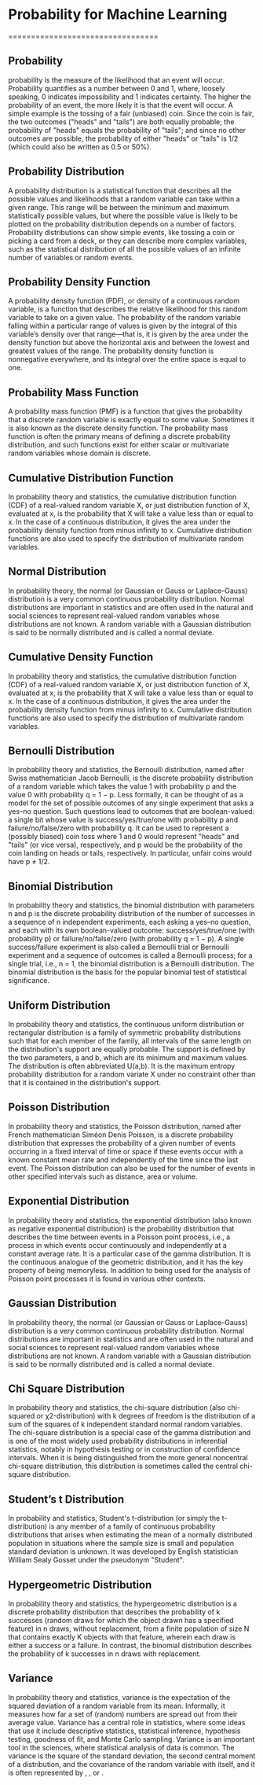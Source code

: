 # Probability for Machine Learning
=================================

## Probability
probability is the measure of the likelihood that an event will occur. Probability quantifies as a number between 0 and 1, where, loosely speaking, 0 indicates impossibility and 1 indicates certainty. The higher the probability of an event, the more likely it is that the event will occur. A simple example is the tossing of a fair (unbiased) coin. Since the coin is fair, the two outcomes ("heads" and "tails") are both equally probable; the probability of "heads" equals the probability of "tails"; and since no other outcomes are possible, the probability of either "heads" or "tails" is 1/2 (which could also be written as 0.5 or 50%).

## Probability Distribution
A probability distribution is a statistical function that describes all the possible values and likelihoods that a random variable can take within a given range. This range will be between the minimum and maximum statistically possible values, but where the possible value is likely to be plotted on the probability distribution depends on a number of factors. Probability distributions can show simple events, like tossing a coin or picking a card from a deck, or they can describe more complex variables, such as the statistical distribution of all the possible values of an infinite number of variables or random events.

## Probability Density Function
A probability density function (PDF), or density of a continuous random variable, is a function that describes the relative likelihood for this random variable to take on a given value. The probability of the random variable falling within a particular range of values is given by the integral of this variable’s density over that range—that is, it is given by the area under the density function but above the horizontal axis and between the lowest and greatest values of the range. The probability density function is nonnegative everywhere, and its integral over the entire space is equal to one.

## Probability Mass Function
A probability mass function (PMF) is a function that gives the probability that a discrete random variable is exactly equal to some value. Sometimes it is also known as the discrete density function. The probability mass function is often the primary means of defining a discrete probability distribution, and such functions exist for either scalar or multivariate random variables whose domain is discrete.

## Cumulative Distribution Function
In probability theory and statistics, the cumulative distribution function (CDF) of a real-valued random variable X, or just distribution function of X, evaluated at x, is the probability that X will take a value less than or equal to x. In the case of a continuous distribution, it gives the area under the probability density function from minus infinity to x. Cumulative distribution functions are also used to specify the distribution of multivariate random variables.

## Normal Distribution
In probability theory, the normal (or Gaussian or Gauss or Laplace–Gauss) distribution is a very common continuous probability distribution. Normal distributions are important in statistics and are often used in the natural and social sciences to represent real-valued random variables whose distributions are not known. A random variable with a Gaussian distribution is said to be normally distributed and is called a normal deviate.

## Cumulative Density Function
In probability theory and statistics, the cumulative distribution function (CDF) of a real-valued random variable X, or just distribution function of X, evaluated at x, is the probability that X will take a value less than or equal to x. In the case of a continuous distribution, it gives the area under the probability density function from minus infinity to x. Cumulative distribution functions are also used to specify the distribution of multivariate random variables.

## Bernoulli Distribution
In probability theory and statistics, the Bernoulli distribution, named after Swiss mathematician Jacob Bernoulli, is the discrete probability distribution of a random variable which takes the value 1 with probability p and the value 0 with probability q = 1 − p. Less formally, it can be thought of as a model for the set of possible outcomes of any single experiment that asks a yes–no question. Such questions lead to outcomes that are boolean-valued: a single bit whose value is success/yes/true/one with probability p and failure/no/false/zero with probability q. It can be used to represent a (possibly biased) coin toss where 1 and 0 would represent "heads" and "tails" (or vice versa), respectively, and p would be the probability of the coin landing on heads or tails, respectively. In particular, unfair coins would have p ≠ 1/2.

## Binomial Distribution
In probability theory and statistics, the binomial distribution with parameters n and p is the discrete probability distribution of the number of successes in a sequence of n independent experiments, each asking a yes–no question, and each with its own boolean-valued outcome: success/yes/true/one (with probability p) or failure/no/false/zero (with probability q = 1 − p). A single success/failure experiment is also called a Bernoulli trial or Bernoulli experiment and a sequence of outcomes is called a Bernoulli process; for a single trial, i.e., n = 1, the binomial distribution is a Bernoulli distribution. The binomial distribution is the basis for the popular binomial test of statistical significance.

## Uniform Distribution
In probability theory and statistics, the continuous uniform distribution or rectangular distribution is a family of symmetric probability distributions such that for each member of the family, all intervals of the same length on the distribution's support are equally probable. The support is defined by the two parameters, a and b, which are its minimum and maximum values. The distribution is often abbreviated U(a,b). It is the maximum entropy probability distribution for a random variate X under no constraint other than that it is contained in the distribution's support.

## Poisson Distribution
In probability theory and statistics, the Poisson distribution, named after French mathematician Siméon Denis Poisson, is a discrete probability distribution that expresses the probability of a given number of events occurring in a fixed interval of time or space if these events occur with a known constant mean rate and independently of the time since the last event. The Poisson distribution can also be used for the number of events in other specified intervals such as distance, area or volume.

## Exponential Distribution
In probability theory and statistics, the exponential distribution (also known as negative exponential distribution) is the probability distribution that describes the time between events in a Poisson point process, i.e., a process in which events occur continuously and independently at a constant average rate. It is a particular case of the gamma distribution. It is the continuous analogue of the geometric distribution, and it has the key property of being memoryless. In addition to being used for the analysis of Poisson point processes it is found in various other contexts.

## Gaussian Distribution
In probability theory, the normal (or Gaussian or Gauss or Laplace–Gauss) distribution is a very common continuous probability distribution. Normal distributions are important in statistics and are often used in the natural and social sciences to represent real-valued random variables whose distributions are not known. A random variable with a Gaussian distribution is said to be normally distributed and is called a normal deviate.

## Chi Square Distribution
In probability theory and statistics, the chi-square distribution (also chi-squared or χ2-distribution) with k degrees of freedom is the distribution of a sum of the squares of k independent standard normal random variables. The chi-square distribution is a special case of the gamma distribution and is one of the most widely used probability distributions in inferential statistics, notably in hypothesis testing or in construction of confidence intervals. When it is being distinguished from the more general noncentral chi-square distribution, this distribution is sometimes called the central chi-square distribution.

## Student’s t Distribution
In probability and statistics, Student's t-distribution (or simply the t-distribution) is any member of a family of continuous probability distributions that arises when estimating the mean of a normally distributed population in situations where the sample size is small and population standard deviation is unknown. It was developed by English statistician William Sealy Gosset under the pseudonym "Student".

## Hypergeometric Distribution
In probability theory and statistics, the hypergeometric distribution is a discrete probability distribution that describes the probability of k successes (random draws for which the object drawn has a specified feature) in n draws, without replacement, from a finite population of size N that contains exactly K objects with that feature, wherein each draw is either a success or a failure. In contrast, the binomial distribution describes the probability of k successes in n draws with replacement.

## Variance
In probability theory and statistics, variance is the expectation of the squared deviation of a random variable from its mean. Informally, it measures how far a set of (random) numbers are spread out from their average value. Variance has a central role in statistics, where some ideas that use it include descriptive statistics, statistical inference, hypothesis testing, goodness of fit, and Monte Carlo sampling. Variance is an important tool in the sciences, where statistical analysis of data is common. The variance is the square of the standard deviation, the second central moment of a distribution, and the covariance of the random variable with itself, and it is often represented by , , or .
